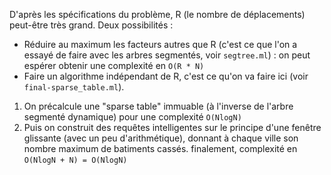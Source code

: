 D'après les spécifications du problème, R (le nombre de déplacements) peut-être très grand. Deux possibilités :
- Réduire au maximum les facteurs autres que R (c'est ce que l'on a essayé de faire avec les arbres segmentés, voir `segtree.ml`) : on peut espérer obtenir une complexité en `O(R * N)`
- Faire un algorithme indépendant de R, c'est ce qu'on va faire ici (voir `final-sparse_table.ml`). 

1) On précalcule une "sparse table" immuable (à l'inverse de l'arbre segmenté dynamique) pour une complexité `O(NlogN)`
2) Puis on construit des requêtes intelligentes sur le principe d'une fenêtre glissante (avec un peu d'arithmétique),
donnant à chaque ville son nombre maximum de batiments cassés.
finalement, complexité en `O(NlogN + N) = O(NlogN)`

